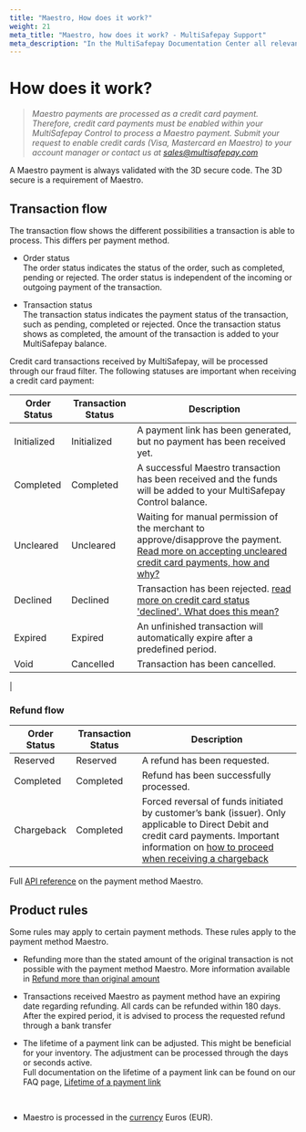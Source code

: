 ```yaml
---
title: "Maestro, How does it work?"
weight: 21
meta_title: "Maestro, how does it work? - MultiSafepay Support"
meta_description: "In the MultiSafepay Documentation Center all relevant information regarding our Plugins and API. As well as Support pages for Payment Method, Tools and General Questions. You can also find the contact details of our Support Team and Integration Team."
---
```

# How does it work?
>_Maestro payments are processed as a credit card payment. Therefore, credit card payments must be enabled within your MultiSafepay Control to process a Maestro payment. Submit your request to enable credit cards (Visa, Mastercard en Maestro) to your account manager or contact us at <sales@multisafepay.com>_

A Maestro payment is always validated with the 3D secure code. The 3D secure is a requirement of Maestro.

## Transaction flow
The transaction flow shows the different possibilities a transaction is able to process. This differs per payment method.

* Order status      
The order status indicates the status of the order, such as completed, pending or rejected. 
The order status is independent of the incoming or outgoing payment of the transaction.     

* Transaction status      
The transaction status indicates the payment status of the transaction, such as pending, completed or rejected. 
Once the transaction status shows as completed, the amount of the transaction is added to your MultiSafepay balance.

Credit card transactions received by MultiSafepay, will be processed through our fraud filter. The following statuses are important when receiving a credit card payment:

| Order Status                      | Transaction Status      | Description |
|--------------------------------|-----------|-----------------------------------------------------------------------------------------|
| Initialized | Initialized | A payment link has been generated, but no payment has been received yet. | 
| Completed   | Completed   | A successful Maestro transaction has been received and the funds will be added to your MultiSafepay Control balance.   | 
| Uncleared   | Uncleared   |  Waiting for manual permission of the merchant to approve/disapprove the payment. [Read more on accepting uncleared credit card payments, how and why?](/faq/risk-and-fraud/how-to-accept-an-uncleared-transaction/)
| Declined    | Declined    | Transaction has been rejected. [read more on credit card status 'declined'. What does this mean?](/payment-methods/creditcards/creditcard-status-declined-what-does-this-mean-/) | 
| Expired     | Expired     | An unfinished transaction will automatically expire after a predefined period.  | 
| Void        | Cancelled    | Transaction has been cancelled.   | 
| 


### Refund flow 

| Order Status                      | Transaction Status      | Description |
|--------------------------------|-----------|-----------------------------------------------------------------------------------------|
| Reserved       | Reserved    | A refund has been requested. | 
| Completed      | Completed   | Refund has been successfully processed.  | 
| Chargeback     | Completed   | Forced reversal of funds initiated by customer’s bank (issuer). Only applicable to Direct Debit and credit card payments. Important information on [how to proceed when receiving a chargeback](/payment-methods/creditcards/what-is-a-chargeback/)              |


Full [API reference](/api/#credit-cards) on the payment method Maestro.

## Product rules
Some rules may apply to certain payment methods. These rules apply to the payment method Maestro.

* Refunding more than the stated amount of the original transaction is not possible with the payment method Maestro. More information available in [Refund more than original amount](/faq/finance/refund-more-than-original-amount/)

* Transactions received Maestro as payment method have an expiring date regarding refunding. All cards can be refunded within 180 days. After the expired period, it is advised to process the requested refund through a bank transfer

* The lifetime of a payment link can be adjusted. This might be beneficial for your inventory. The adjustment can be processed through the days or seconds active.   
Full documentation on the lifetime of a payment link can be found on our FAQ page, [Lifetime of a payment link](/faq/api/lifetime-of-a-payment-link/)
<br>

* Maestro is processed in the [currency](/faq/general/which-currencies-are-supported-by-multisafepay/) Euros (EUR).
